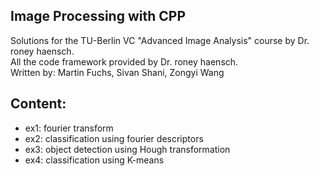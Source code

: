 ## Image Processing with CPP

Solutions for the TU-Berlin VC "Advanced Image Analysis" course by Dr. roney haensch. <br>
All the code framework provided by Dr. roney haensch.<br>
Written by:
Martin Fuchs,
Sivan Shani,
Zongyi Wang

## Content:
- ex1: fourier transform
- ex2: classification using fourier descriptors
- ex3: object detection using Hough transformation
- ex4: classification using K-means
